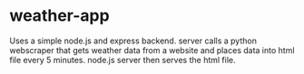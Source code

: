 # weather-app
Uses a simple node.js and express backend.
server calls a python webscraper that gets weather data from a website and places data into html file every 5 minutes.
node.js server then serves the html file.

